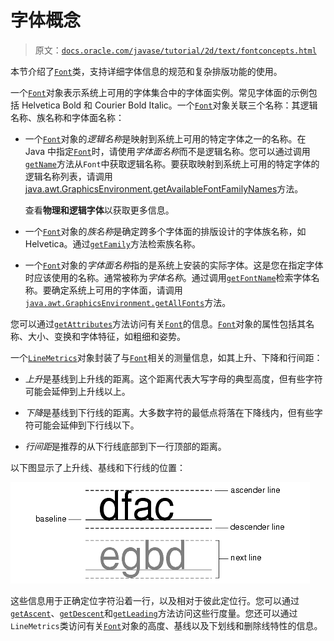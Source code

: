 # 字体概念

> 原文：[`docs.oracle.com/javase/tutorial/2d/text/fontconcepts.html`](https://docs.oracle.com/javase/tutorial/2d/text/fontconcepts.html)

本节介绍了[`Font`](https://docs.oracle.com/javase/8/docs/api/java/awt/Font.html)类，支持详细字体信息的规范和复杂排版功能的使用。

一个[`Font`](https://docs.oracle.com/javase/8/docs/api/java/awt/Font.html)对象表示系统上可用的字体集合中的字体面实例。常见字体面的示例包括 Helvetica Bold 和 Courier Bold Italic。一个[`Font`](https://docs.oracle.com/javase/8/docs/api/java/awt/Font.html)对象关联三个名称：其逻辑名称、族名称和字体面名称：

+   一个[`Font`](https://docs.oracle.com/javase/8/docs/api/java/awt/Font.html)对象的*逻辑名称*是映射到系统上可用的特定字体之一的名称。在 Java 中指定[`Font`](https://docs.oracle.com/javase/8/docs/api/java/awt/Font.html)时，请使用*字体面名称*而不是逻辑名称。您可以通过调用[`getName`](https://docs.oracle.com/javase/8/docs/api/java/awt/Font.html#getName--)方法从`Font`中获取逻辑名称。要获取映射到系统上可用的特定字体的逻辑名称列表，请调用[java.awt.GraphicsEnvironment.getAvailableFontFamilyNames](https://docs.oracle.com/javase/8/docs/api/java/awt/GraphicsEnvironment.html#getAvailableFontFamilyNames--)方法。

    查看**物理和逻辑字体**以获取更多信息。

+   一个[`Font`](https://docs.oracle.com/javase/8/docs/api/java/awt/Font.html)对象的*族名称*是确定跨多个字体面的排版设计的字体族名称，如 Helvetica。通过[`getFamily`](https://docs.oracle.com/javase/8/docs/api/java/awt/Font.html#getFamily--)方法检索族名称。

+   一个[`Font`](https://docs.oracle.com/javase/8/docs/api/java/awt/Font.html)对象的*字体面名称*指的是系统上安装的实际字体。这是您在指定字体时应该使用的名称。通常被称为*字体名称*。通过调用[`getFontName`](https://docs.oracle.com/javase/8/docs/api/java/awt/Font.html#getFontName--)检索字体名称。要确定系统上可用的字体面，请调用[`java.awt.GraphicsEnvironment.getAllFonts`](https://docs.oracle.com/javase/8/docs/api/java/awt/GraphicsEnvironment.html#getAllFonts--)方法。

您可以通过[`getAttributes`](https://docs.oracle.com/javase/8/docs/api/java/awt/Font.html#getAttributes--)方法访问有关[`Font`](https://docs.oracle.com/javase/8/docs/api/java/awt/Font.html)的信息。[`Font`](https://docs.oracle.com/javase/8/docs/api/java/awt/Font.html)对象的属性包括其名称、大小、变换和字体特征，如粗细和姿势。

一个[`LineMetrics`](https://docs.oracle.com/javase/8/docs/api/java/awt/font/LineMetrics.html)对象封装了与[`Font`](https://docs.oracle.com/javase/8/docs/api/java/awt/Font.html)相关的测量信息，如其上升、下降和行间距：

+   *上升*是基线到上升线的距离。这个距离代表大写字母的典型高度，但有些字符可能会延伸到上升线以上。

+   *下降*是基线到下行线的距离。大多数字符的最低点将落在下降线内，但有些字符可能会延伸到下行线以下。

+   *行间距*是推荐的从下行线底部到下一行顶部的距离。

以下图显示了上升线、基线和下行线的位置：

![上升线、基线和下行线的位置](img/0870761c3d2a1ff14da56b839d66d259.png)

这些信息用于正确定位字符沿着一行，以及相对于彼此定位行。您可以通过[`getAscent`](https://docs.oracle.com/javase/8/docs/api/java/awt/font/LineMetrics.html#getAscent--)、[`getDescent`](https://docs.oracle.com/javase/8/docs/api/java/awt/font/LineMetrics.html#getDescent--)和[`getLeading`](https://docs.oracle.com/javase/8/docs/api/java/awt/font/LineMetrics.html#getLeading--)方法访问这些行度量。您还可以通过`LineMetrics`类访问有关[`Font`](https://docs.oracle.com/javase/8/docs/api/java/awt/Font.html)对象的高度、基线以及下划线和删除线特性的信息。
